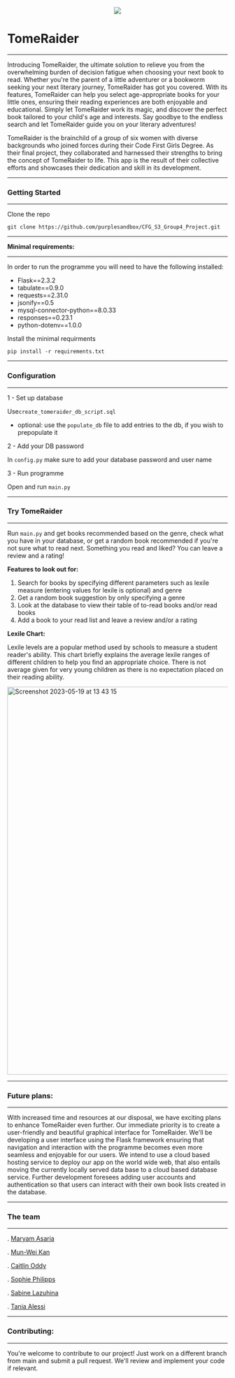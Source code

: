 <p align="center">
  <img src="https://github.com/purplesandbox/CFG_S3_Group4_Project/assets/128521409/807b9f08-9602-4881-8155-2aa1675bcc44"/>
</p>


# **TomeRaider** #


----


Introducing TomeRaider, the ultimate solution to relieve you from the overwhelming burden of decision fatigue when choosing your next book to read. Whether you're the parent of a little adventurer or a bookworm seeking your next literary journey, TomeRaider has got you covered. With its features, TomeRaider can help you select age-appropriate books for your little ones, ensuring their reading experiences are both enjoyable and educational. Simply let TomeRaider work its magic, and discover the perfect book tailored to your child's age and interests. Say goodbye to the endless search and let TomeRaider guide you on your literary adventures!



TomeRaider is the brainchild of a group of six women with diverse backgrounds who joined forces during their Code First Girls Degree. As their final project, they collaborated and harnessed their strengths to bring the concept of TomeRaider to life. This app is the result of their collective efforts and showcases their dedication and skill in its development.


--------
### **Getting Started** ###
-----


Clone the repo

```
git clone https://github.com/purplesandbox/CFG_S3_Group4_Project.git
```

---
**Minimal requirements:**

----

In order to run the programme you will need to have the following installed: 

- Flask==2.3.2
- tabulate==0.9.0
- requests==2.31.0
- jsonify==0.5
- mysql-connector-python==8.0.33
- responses==0.23.1
- python-dotenv==1.0.0


Install the minimal requirments
 
```
pip install -r requirements.txt
```
---
### **Configuration** ###
---

1 - Set up database

Use`create_tomeraider_db_script.sql` 

 - optional: use the `populate_db` file to add entries to the db, if you wish to prepopulate it

2 - Add your DB password

In `config.py` make sure to add your database password and user name 

3 - Run programme

Open and run `main.py` 

---
### **Try TomeRaider** ###
---

Run `main.py` and get books recommended based on the genre, check what you have in your database, or get a random book recommended if you're not sure what to read next. Something you read and liked? You can leave a review and a rating! 

**Features to look out for:** 

1. Search for books by specifying different parameters such as lexile measure (entering values for lexile is optional) and genre
2. Get a random book suggestion by only specifying a genre
3. Look at the database to view their table of to-read books and/or read books
4. Add a book to your read list and leave a review and/or a rating

**Lexile Chart:** 

Lexile levels are a popular method used by schools to measure a student reader's ability. This chart briefly explains the average lexile ranges of different children to help you find an appropriate choice. 
There is not average given for very young children as there is no expectation placed on their reading ability.

<img width="885" alt="Screenshot 2023-05-19 at 13 43 15" src="https://github.com/purplesandbox/CFG_S3_Group4_Project/assets/128521409/2d30dc99-7c7e-48cc-a350-ae0cc9905dd4">



---
### **Future plans:** ###
---

With increased time and resources at our disposal, we have exciting plans to enhance TomeRaider even further. Our immediate priority is to create a user-friendly and beautiful graphical interface for TomeRaider. We'll be developing a user interface using the Flask framework ensuring that navigation and interaction with the programme becomes even more seamless and enjoyable for our users. We intend to use a cloud based hosting service to deploy our app on the world wide web, that also entails moving the currently locally served data base to a cloud based database service. Further development foresees adding user accounts and authentication so that users can interact with their own book lists created in the database.

---
### **The team** ##
---

. [Maryam Asaria](https://github.com/MaryamA123)

. [Mun-Wei Kan](https://github.com/mwkan)

. [Caitlin Oddy](https://github.com/Catreeney2)

. [Sophie Philipps](https://github.com/SaPhilipps)

. [Sabine Lazuhina](https://github.com/purplesandbox)

. [Tania Alessi](https://github.com/16tales)

---
### **Contributing:** ###
---

You're welcome to contribute to our project! Just work on a different branch from main and submit a pull request. We'll review and implement your code if relevant. 


